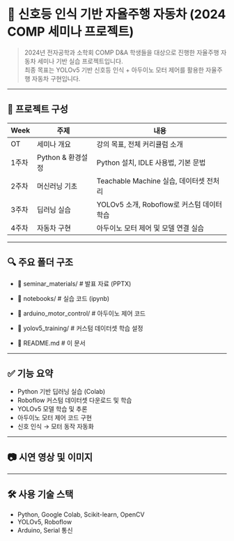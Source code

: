 # 🚗 신호등 인식 기반 자율주행 자동차 (2024 COMP 세미나 프로젝트)

> 2024년 전자공학과 소학회 COMP D&A 학생들을 대상으로 진행한 자율주행 자동차 세미나 기반 실습 프로젝트입니다.  
> 최종 목표는 YOLOv5 기반 신호등 인식 + 아두이노 모터 제어를 활용한 자율주행 자동차 구현입니다.

---

## 📌 프로젝트 구성

| Week | 주제 | 내용 |
|------|------|------|
| OT | 세미나 개요 | 강의 목표, 전체 커리큘럼 소개 |
| 1주차 | Python & 환경설정 | Python 설치, IDLE 사용법, 기본 문법 |
| 2주차 | 머신러닝 기초 | Teachable Machine 실습, 데이터셋 전처리 |
| 3주차 | 딥러닝 실습 | YOLOv5 소개, Roboflow로 커스텀 데이터 학습 |
| 4주차 | 자동차 구현 | 아두이노 모터 제어 및 모델 연결 실습 |

---

## 🔍 주요 폴더 구조
- 📁 seminar_materials/ # 발표 자료 (PPTX)

- 📁 notebooks/ # 실습 코드 (ipynb) 

- 📁 arduino_motor_control/ # 아두이노 제어 코드 

- 📁 yolov5_training/ # 커스텀 데이터셋 학습 설정 

- 📄 README.md # 이 문서


---

## ✅ 기능 요약

- Python 기반 딥러닝 실습 (Colab)
- Roboflow 커스텀 데이터셋 다운로드 및 학습
- YOLOv5 모델 학습 및 추론
- 아두이노 모터 제어 코드 구현
- 신호 인식 → 모터 동작 자동화

---

## 📷 시연 영상 및 이미지 



---

## 🛠️ 사용 기술 스택

- Python, Google Colab, Scikit-learn, OpenCV
- YOLOv5, Roboflow
- Arduino, Serial 통신
